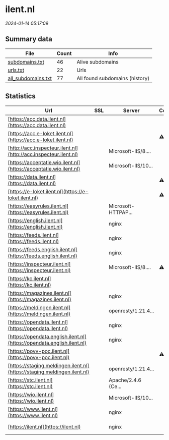 # ilent.nl
*2024-01-14 05:17:09*
## Summary data
| File       | Count | Info |
|------------|-------|------|
|[subdomains.txt](/data/ilent.nl/subdomains.txt)|46|Alive subdomains|
|[urls.txt](/data/ilent.nl/urls.txt)|22|Urls|
|[all_subdomains.txt](/data/ilent.nl/all_subdomains.txt)|77|All found subdomains (history)|
## Statistics
| Url | SSL | Server | Cookie | HSTS | CSP | XFO | XXP | RP | Tech |Title |
|------------|-------|------|------|------|------|------|------|------|------|------|
|[https://acc.data.ilent.nl](https://acc.data.ilent.nl)| || | | | | |:white_check_mark: |||
|[https://acc.e-loket.ilent.nl](https://acc.e-loket.ilent.nl)| ||:warning: | | |:white_check_mark: | |:white_check_mark: ||IIS Windows Serv...|
|[http://acc.inspecteur.ilent.nl](http://acc.inspecteur.ilent.nl)| |Microsoft-IIS/8....| | | | | |:white_check_mark: |IIS:8.5 Microsof...|Onderhoud|
|[https://acceptatie.wio.ilent.nl](https://acceptatie.wio.ilent.nl)| |Microsoft-IIS/10...| | | | | |:white_check_mark: |IIS:10.0 Microso...|IIS Windows Serv...|
|[https://data.ilent.nl](https://data.ilent.nl)| ||:warning: |:white_check_mark: |:white_check_mark: |:white_check_mark: |:white_check_mark: |HSTS||
|[https://e-loket.ilent.nl](https://e-loket.ilent.nl)| ||:warning: |:white_check_mark: |:white_check_mark: |:white_check_mark: |:white_check_mark: |HSTS|Object moved|
|[https://easyrules.ilent.nl](https://easyrules.ilent.nl)| |Microsoft-HTTPAP...| | | | | |:white_check_mark: |Microsoft HTTPAP...|Not Found|
|[https://english.ilent.nl](https://english.ilent.nl)| |nginx| |:white_check_mark: |:warning: |:white_check_mark: |:white_check_mark: |:white_check_mark: |Bloomreach HSTS...|Home | Inspectie...|
|[https://feeds.ilent.nl](https://feeds.ilent.nl)| |nginx| |:white_check_mark: | |:white_check_mark: |:white_check_mark: |:white_check_mark: |HSTS Nginx||
|[https://feeds.english.ilent.nl](https://feeds.english.ilent.nl)| |nginx| |:white_check_mark: | |:white_check_mark: |:white_check_mark: |:white_check_mark: |HSTS Nginx||
|[https://inspecteur.ilent.nl](https://inspecteur.ilent.nl)| |Microsoft-IIS/8....|:warning: | | | | |:white_check_mark: |IIS:8.5 Microsof...|inspecteur.ilent...|
|[https://kc.ilent.nl](https://kc.ilent.nl)| || | | | | |:white_check_mark: |||
|[https://magazines.ilent.nl](https://magazines.ilent.nl)| |nginx| |:white_check_mark: |:warning: |:white_check_mark: |:white_check_mark: |:white_check_mark: |Bloomreach HSTS...|Kiosk | Magazine...|
|[https://meldingen.ilent.nl](https://meldingen.ilent.nl)| |openresty/1.21.4...| | | | | |:white_check_mark: |Nginx OpenResty:...|301 Moved Perman...|
|[https://opendata.ilent.nl](https://opendata.ilent.nl)| |nginx| |:white_check_mark: | |:white_check_mark: |:white_check_mark: |:white_check_mark: |HSTS Nginx||
|[https://opendata.english.ilent.nl](https://opendata.english.ilent.nl)| |nginx| |:white_check_mark: | |:white_check_mark: |:white_check_mark: |:white_check_mark: |HSTS Nginx||
|[https://povv-poc.ilent.nl](https://povv-poc.ilent.nl)| ||:warning: |:white_check_mark: | | |:white_check_mark: |:white_check_mark: |HSTS|ILT-VTH Object E...|
|[https://staging.meldingen.ilent.nl](https://staging.meldingen.ilent.nl)| |openresty/1.21.4...| | | | | |:white_check_mark: |Nginx OpenResty:...||
|[https://stc.ilent.nl](https://stc.ilent.nl)| |Apache/2.4.6 (Ce...| | | | |:white_check_mark: |:white_check_mark: |Apache HTTP Serv...||
|[https://wio.ilent.nl](https://wio.ilent.nl)| |Microsoft-IIS/10...| | | | | |:white_check_mark: |IIS:10.0 Microso...|IIS Windows Serv...|
|[https://www.ilent.nl](https://www.ilent.nl)| |nginx| |:white_check_mark: |:warning: |:white_check_mark: |:white_check_mark: |:white_check_mark: |Bloomreach HSTS...|Home | Inspectie...|
|[https://ilent.nl](https://ilent.nl)| |nginx| |:white_check_mark: |:warning: |:white_check_mark: |:white_check_mark: |:white_check_mark: |HSTS Nginx|301 Moved Perman...|